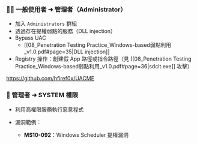 ### 🧍‍♂️ 一般使用者 ➜ 管理者（Administrator）

- 加入 `Administrators` 群組
- 透過存在提權弱點的服務（DLL injection）
- Bypass UAC
	- [[08_Penetration Testing Practice_Windows-based弱點利用_v1.0.pdf#page=35|DLL injection]]
- Registry 操作：創建假 App 路徑或指令路徑（見 [[08_Penetration Testing Practice_Windows-based弱點利用_v1.0.pdf#page=36|sdclt.exe]] 攻擊）
    
https://github.com/hfiref0x/UACME
### 👑 管理者 ➜ SYSTEM 權限

- 利用高權限服務執行惡意程式
    
- 漏洞範例：
    
    - **MS10-092**：Windows Scheduler 提權漏洞